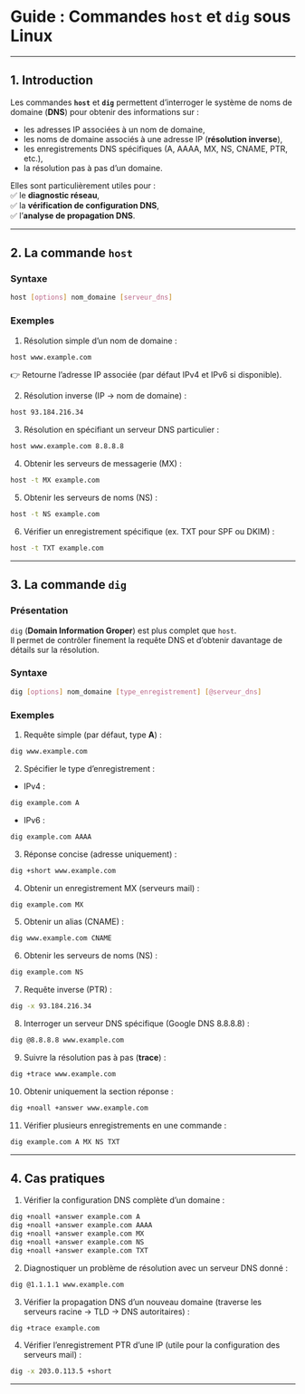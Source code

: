 # Guide : Commandes `host` et `dig` sous Linux

---

## 1. Introduction
Les commandes **`host`** et **`dig`** permettent d’interroger le système de noms de domaine (**DNS**) pour obtenir des informations sur :  
- les adresses IP associées à un nom de domaine,  
- les noms de domaine associés à une adresse IP (**résolution inverse**),  
- les enregistrements DNS spécifiques (A, AAAA, MX, NS, CNAME, PTR, etc.),  
- la résolution pas à pas d’un domaine.  

Elles sont particulièrement utiles pour :  
✅ le **diagnostic réseau**,  
✅ la **vérification de configuration DNS**,  
✅ l’**analyse de propagation DNS**.

---

## 2. La commande `host`

### Syntaxe
```bash
host [options] nom_domaine [serveur_dns]
```

### Exemples
1. Résolution simple d’un nom de domaine :  
```bash
host www.example.com
```
👉 Retourne l’adresse IP associée (par défaut IPv4 et IPv6 si disponible).

2. Résolution inverse (IP → nom de domaine) :  
```bash
host 93.184.216.34
```

3. Résolution en spécifiant un serveur DNS particulier :  
```bash
host www.example.com 8.8.8.8
```

4. Obtenir les serveurs de messagerie (MX) :  
```bash
host -t MX example.com
```

5. Obtenir les serveurs de noms (NS) :  
```bash
host -t NS example.com
```

6. Vérifier un enregistrement spécifique (ex. TXT pour SPF ou DKIM) :  
```bash
host -t TXT example.com
```

---

## 3. La commande `dig`

### Présentation
`dig` (**Domain Information Groper**) est plus complet que `host`.  
Il permet de contrôler finement la requête DNS et d’obtenir davantage de détails sur la résolution.

### Syntaxe
```bash
dig [options] nom_domaine [type_enregistrement] [@serveur_dns]
```

### Exemples
1. Requête simple (par défaut, type **A**) :  
```bash
dig www.example.com
```

2. Spécifier le type d’enregistrement :  
- IPv4 :  
```bash
dig example.com A
```
- IPv6 :  
```bash
dig example.com AAAA
```

3. Réponse concise (adresse uniquement) :  
```bash
dig +short www.example.com
```

4. Obtenir un enregistrement MX (serveurs mail) :  
```bash
dig example.com MX
```

5. Obtenir un alias (CNAME) :  
```bash
dig www.example.com CNAME
```

6. Obtenir les serveurs de noms (NS) :  
```bash
dig example.com NS
```

7. Requête inverse (PTR) :  
```bash
dig -x 93.184.216.34
```

8. Interroger un serveur DNS spécifique (Google DNS 8.8.8.8) :  
```bash
dig @8.8.8.8 www.example.com
```

9. Suivre la résolution pas à pas (**trace**) :  
```bash
dig +trace www.example.com
```

10. Obtenir uniquement la section réponse :  
```bash
dig +noall +answer www.example.com
```

11. Vérifier plusieurs enregistrements en une commande :  
```bash
dig example.com A MX NS TXT
```

---

## 4. Cas pratiques

1. Vérifier la configuration DNS complète d’un domaine :  
```bash
dig +noall +answer example.com A
dig +noall +answer example.com AAAA
dig +noall +answer example.com MX
dig +noall +answer example.com NS
dig +noall +answer example.com TXT
```

2. Diagnostiquer un problème de résolution avec un serveur DNS donné :  
```bash
dig @1.1.1.1 www.example.com
```

3. Vérifier la propagation DNS d’un nouveau domaine (traverse les serveurs racine → TLD → DNS autoritaires) :  
```bash
dig +trace example.com
```

4. Vérifier l’enregistrement PTR d’une IP (utile pour la configuration des serveurs mail) :  
```bash
dig -x 203.0.113.5 +short
```

---

